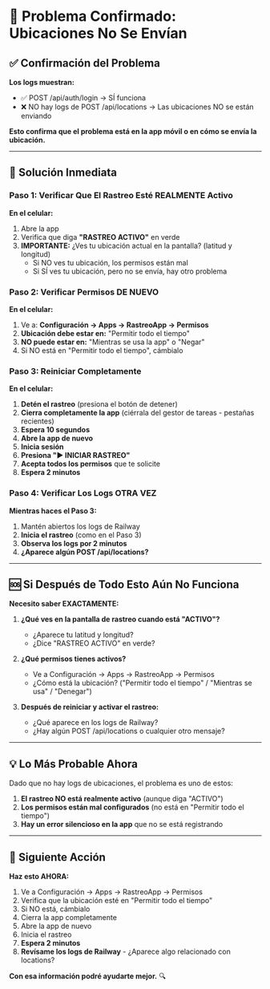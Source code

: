 # 🔴 Problema Confirmado: Ubicaciones No Se Envían

## ✅ Confirmación del Problema

**Los logs muestran:**
- ✅ POST /api/auth/login → SÍ funciona
- ❌ NO hay logs de POST /api/locations → Las ubicaciones NO se están enviando

**Esto confirma que el problema está en la app móvil o en cómo se envía la ubicación.**

---

## 🎯 Solución Inmediata

### Paso 1: Verificar Que El Rastreo Esté REALMENTE Activo

**En el celular:**

1. Abre la app
2. Verifica que diga **"RASTREO ACTIVO"** en verde
3. **IMPORTANTE:** ¿Ves tu ubicación actual en la pantalla? (latitud y longitud)
   - Si NO ves tu ubicación, los permisos están mal
   - Si SÍ ves tu ubicación, pero no se envía, hay otro problema

### Paso 2: Verificar Permisos DE NUEVO

**En el celular:**

1. Ve a: **Configuración → Apps → RastreoApp → Permisos**
2. **Ubicación debe estar en:** "Permitir todo el tiempo"
3. **NO puede estar en:** "Mientras se usa la app" o "Negar"
4. Si NO está en "Permitir todo el tiempo", cámbialo

### Paso 3: Reiniciar Completamente

**En el celular:**

1. **Detén el rastreo** (presiona el botón de detener)
2. **Cierra completamente la app** (ciérrala del gestor de tareas - pestañas recientes)
3. **Espera 10 segundos**
4. **Abre la app de nuevo**
5. **Inicia sesión**
6. **Presiona "▶️ INICIAR RASTREO"**
7. **Acepta todos los permisos** que te solicite
8. **Espera 2 minutos**

### Paso 4: Verificar Los Logs OTRA VEZ

**Mientras haces el Paso 3:**

1. Mantén abiertos los logs de Railway
2. **Inicia el rastreo** (como en el Paso 3)
3. **Observa los logs por 2 minutos**
4. **¿Aparece algún POST /api/locations?**

---

## 🆘 Si Después de Todo Esto Aún No Funciona

**Necesito saber EXACTAMENTE:**

1. **¿Qué ves en la pantalla de rastreo cuando está "ACTIVO"?**
   - ¿Aparece tu latitud y longitud?
   - ¿Dice "RASTREO ACTIVO" en verde?

2. **¿Qué permisos tienes activos?**
   - Ve a Configuración → Apps → RastreoApp → Permisos
   - ¿Cómo está la ubicación? ("Permitir todo el tiempo" / "Mientras se usa" / "Denegar")

3. **Después de reiniciar y activar el rastreo:**
   - ¿Qué aparece en los logs de Railway?
   - ¿Hay algún POST /api/locations o cualquier otro mensaje?

---

## 💡 Lo Más Probable Ahora

Dado que no hay logs de ubicaciones, el problema es uno de estos:

1. **El rastreo NO está realmente activo** (aunque diga "ACTIVO")
2. **Los permisos están mal configurados** (no está en "Permitir todo el tiempo")
3. **Hay un error silencioso en la app** que no se está registrando

---

## 🎯 Siguiente Acción

**Haz esto AHORA:**

1. Ve a Configuración → Apps → RastreoApp → Permisos
2. Verifica que la ubicación esté en "Permitir todo el tiempo"
3. Si NO está, cámbialo
4. Cierra la app completamente
5. Abre la app de nuevo
6. Inicia el rastreo
7. **Espera 2 minutos**
8. **Revísame los logs de Railway** - ¿Aparece algo relacionado con locations?

**Con esa información podré ayudarte mejor.** 🔍

